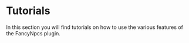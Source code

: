 # Tutorials

In this section you will find tutorials on how to use the various features of the FancyNpcs plugin.